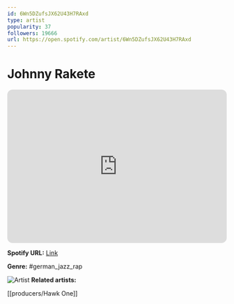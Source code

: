 ```yaml
---
id: 6Wn5DZufsJX62U43H7RAxd
type: artist
popularity: 37
followers: 19666
url: https://open.spotify.com/artist/6Wn5DZufsJX62U43H7RAxd
---
```

# Johnny Rakete

<iframe style="border-radius:12px" src="https://open.spotify.com/embed/artist/6Wn5DZufsJX62U43H7RAxd" width="100%" height="352" frameBorder="0" allowfullscreen="" allow="autoplay; clipboard-write; encrypted-media; fullscreen; picture-in-picture" loading="lazy"></iframe>

**Spotify URL:** [Link](https://open.spotify.com/artist/6Wn5DZufsJX62U43H7RAxd)

**Genre:**  #german_jazz_rap

![Artist](https://i.scdn.co/image/ab6761610000e5eb2bf84ff21649de1c20d5fce5)
**Related artists:**

[[producers/Hawk One]]
